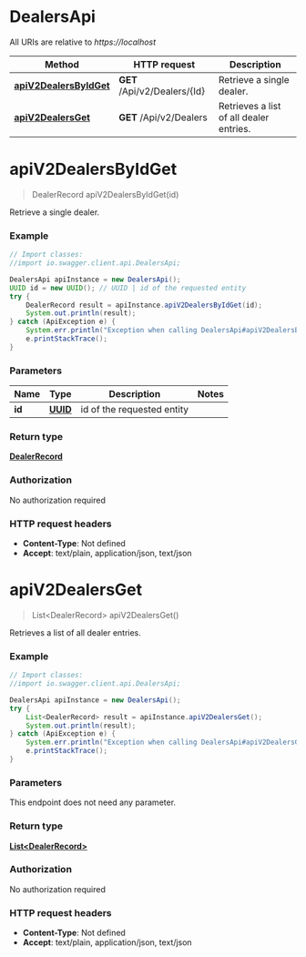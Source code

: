 # DealersApi

All URIs are relative to *https://localhost*

Method | HTTP request | Description
------------- | ------------- | -------------
[**apiV2DealersByIdGet**](DealersApi.md#apiV2DealersByIdGet) | **GET** /Api/v2/Dealers/{Id} | Retrieve a single dealer.
[**apiV2DealersGet**](DealersApi.md#apiV2DealersGet) | **GET** /Api/v2/Dealers | Retrieves a list of all dealer entries.


<a name="apiV2DealersByIdGet"></a>
# **apiV2DealersByIdGet**
> DealerRecord apiV2DealersByIdGet(id)

Retrieve a single dealer.

### Example
```java
// Import classes:
//import io.swagger.client.api.DealersApi;

DealersApi apiInstance = new DealersApi();
UUID id = new UUID(); // UUID | id of the requested entity
try {
    DealerRecord result = apiInstance.apiV2DealersByIdGet(id);
    System.out.println(result);
} catch (ApiException e) {
    System.err.println("Exception when calling DealersApi#apiV2DealersByIdGet");
    e.printStackTrace();
}
```

### Parameters

Name | Type | Description  | Notes
------------- | ------------- | ------------- | -------------
 **id** | [**UUID**](.md)| id of the requested entity |

### Return type

[**DealerRecord**](DealerRecord.md)

### Authorization

No authorization required

### HTTP request headers

 - **Content-Type**: Not defined
 - **Accept**: text/plain, application/json, text/json

<a name="apiV2DealersGet"></a>
# **apiV2DealersGet**
> List&lt;DealerRecord&gt; apiV2DealersGet()

Retrieves a list of all dealer entries.

### Example
```java
// Import classes:
//import io.swagger.client.api.DealersApi;

DealersApi apiInstance = new DealersApi();
try {
    List<DealerRecord> result = apiInstance.apiV2DealersGet();
    System.out.println(result);
} catch (ApiException e) {
    System.err.println("Exception when calling DealersApi#apiV2DealersGet");
    e.printStackTrace();
}
```

### Parameters
This endpoint does not need any parameter.

### Return type

[**List&lt;DealerRecord&gt;**](DealerRecord.md)

### Authorization

No authorization required

### HTTP request headers

 - **Content-Type**: Not defined
 - **Accept**: text/plain, application/json, text/json

